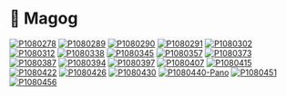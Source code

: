 # 🦙 Magog

[![P1080278](/photos/hd/P1080278.jpg)](/photos/P1080278.md)
[![P1080289](/photos/hd/P1080289.jpg)](/photos/P1080289.md)
[![P1080290](/photos/hd/P1080290.jpg)](/photos/P1080290.md)
[![P1080291](/photos/hd/P1080291.jpg)](/photos/P1080291.md)
[![P1080302](/photos/hd/P1080302.jpg)](/photos/P1080302.md)
[![P1080312](/photos/hd/P1080312.jpg)](/photos/P1080312.md)
[![P1080338](/photos/hd/P1080338.jpg)](/photos/P1080338.md)
[![P1080345](/photos/hd/P1080345.jpg)](/photos/P1080345.md)
[![P1080357](/photos/hd/P1080357.jpg)](/photos/P1080357.md)
[![P1080373](/photos/hd/P1080373.jpg)](/photos/P1080373.md)
[![P1080387](/photos/hd/P1080387.jpg)](/photos/P1080387.md)
[![P1080394](/photos/hd/P1080394.jpg)](/photos/P1080394.md)
[![P1080397](/photos/hd/P1080397.jpg)](/photos/P1080397.md)
[![P1080407](/photos/hd/P1080407.jpg)](/photos/P1080407.md)
[![P1080415](/photos/hd/P1080415.jpg)](/photos/P1080415.md)
[![P1080422](/photos/hd/P1080422.jpg)](/photos/P1080422.md)
[![P1080426](/photos/hd/P1080426.jpg)](/photos/P1080426.md)
[![P1080430](/photos/hd/P1080430.jpg)](/photos/P1080430.md)
[![P1080440-Pano](/photos/hd/P1080440-Pano.jpg)](/photos/P1080440-Pano.md)
[![P1080451](/photos/hd/P1080451.jpg)](/photos/P1080451.md)
[![P1080456](/photos/hd/P1080456.jpg)](/photos/P1080456.md)
